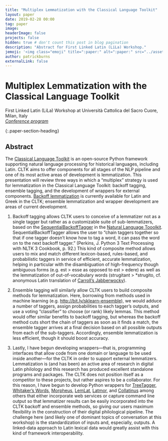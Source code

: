```yaml
---
title: "Multiplex Lemmatization with the Classical Language Toolkit"
layout: paper
date: 2019-02-28 00:00
tag: paper
image:
headerImage: false
projects: false
hidden: true # don't count this post in blog pagination
description: "Abstract for First Linked Latin (LiLa) Workshop."
jemoji: '<img class="emoji" title=":paper:" alt=":paper:" src="../assets/images/paper-icon.png" height="20" width="20" align="absmiddle">'
author: patrickburns
externalLink: false
---
```


# Multiplex Lemmatization with the Classical Language Toolkit
First Linked Latin (LiLa) Workshop at Università Cattolica del Sacro Cuore, Milan, Italy  
*[Conference program](https://lila-erc.eu/events/)*

{:.paper-section-heading}
## Abstract
The [Classical Language Toolkit](https://www.cltk.org) is an open-source Python framework supporting natural language processing for historical languages, including Latin. CLTK aims to offer components for all stages of the NLP pipeline and one of its most active areas of development is lemmatization. This presentation will review three ways in which a “multiplex” strategy is used for lemmatization in the Classical Language Toolkit: backoff tagging, ensemble tagging, and the development of wrappers for external components. [Backoff lemmatization](../backoff-lemmatization) is currently available for Latin and Greek in the CLTK; ensemble lemmatization and wrapper development are areas of current development.

1. Backoff tagging allows CLTK users to conceive of a lemmatizer not as a single tagger but rather as a customizable suite of sub-lemmatizers, based on the [SequentialBackoffTagger](http://bit.ly/nltk-sequential) in the [Natural Language Tooolkit](https://nltk.org). SequentialBackoffTagger allows the user to “chain taggers together so that if one tagger doesn’t know how to tag a word, it can pass the word on to the next backoff tagger.” (Perkins, J. Python 3 Text Processing with NLTK 3 Cookbook, p. 92.) This kind of composite method allows users to mix and match different lexicon-based, rules-based, and probabilistic taggers in service of efficient, accurate lemmatization, helping in particular with the disambiguation of high-frequency though ambiguous forms (e.g. est > esse as opposed to est > edere) as well as the lemmatization of out-of-vocabulary words (strugitant > \*strugito, cf. anonymous Latin translation of [Carroll’s Jabberwocky](https://www.thelatinlibrary.com/iabervocius.html)).

2. Ensemble tagging will similarly allow CLTK users to build composite methods for lemmatization. Here, borrowing from methods used in machine learning (e.g. http://bit.ly/sklearn-ensemble), we would adduce a number of taggers, assign probabilities to each tagger’s outputs, and use a voting “classifier” to choose (or rank) likely lemmas. This method would offer similar benefits to backoff tagging, but whereas the backoff method cuts short the chain of taggers as soon as it finds a match, the ensemble tagger arrives at a final decision based on all possible outputs from each of the sub-taggers. Accordingly, ensemble lemmatization is less efficient, though it should boost accuracy.

3. Lastly, I have begun developing wrappers—that is, programming interfaces that allow code from one domain or language to be used inside another—for the CLTK in order to support external lemmatizers. Lemmatization is (and has been) an active area of research in digital Latin philology and this research has produced excellent standalone programs and packages. The CLTK does not position itself as a competitor to these projects, but rather aspires to be a collaborator. For this reason, I have begun to develop Python wrappers for [TreeTagger](http://www.cis.uni-muenchen.de/~schmid/tools/TreeTagger/), [Whitaker’s Words](http://archives.nd.edu/words.html), [Morpheus](https://github.com/PerseusDL/morpheus), [LemLat](http://www.lemlat3.eu/), [Latmor](http://www.cis.uni-muenchen.de/~schmid/tools/LatMor/), and [Collatinus](https://outils.biblissima.fr/en/collatinus/) among others that either incorporate web services or capture command line output so that lemmatizer results can be easily incorporated into the CLTK backoff and ensemble methods, so giving our users maximum flexibility in the construction of their digital philological pipeline. The challenge here (and likely one of dominant topics of conversation at this workshop) is the standardization of inputs and, especially, outputs. A linked-data approach to Latin lexical data would greatly assist with this kind of framework interoperability.
